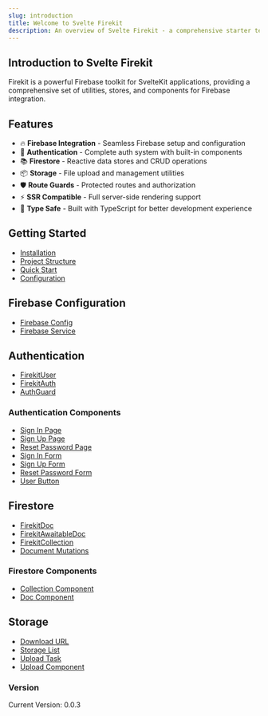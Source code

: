 ```yaml
---
slug: introduction
title: Welcome to Svelte Firekit
description: An overview of Svelte Firekit - a comprehensive starter template integrating SvelteKit and Firebase for building robust micro SaaS applications.
---
```


## Introduction to Svelte Firekit

Firekit is a powerful Firebase toolkit for SvelteKit applications, providing a comprehensive set of utilities, stores, and components for Firebase integration.

## Features

- 🔥 **Firebase Integration** - Seamless Firebase setup and configuration
- 🔐 **Authentication** - Complete auth system with built-in components
- 📚 **Firestore** - Reactive data stores and CRUD operations
- 📦 **Storage** - File upload and management utilities
- 🛡️ **Route Guards** - Protected routes and authorization
- ⚡ **SSR Compatible** - Full server-side rendering support
- 🎯 **Type Safe** - Built with TypeScript for better development experience

## Getting Started
- [Installation](/docs/installation)
- [Project Structure](/docs/project-structure)
- [Quick Start](/docs/quick-start)
- [Configuration](/docs/configuration)

## Firebase Configuration
- [Firebase Config](/docs/firebase/config)
- [Firebase Service](/docs/firebase/service)

## Authentication
- [FirekitUser](/docs/auth/firekit-user)
- [FirekitAuth](/docs/auth/firekit-auth)
- [AuthGuard](/docs/auth/auth-guard)

### Authentication Components
- [Sign In Page](/docs/auth/sign-in-page)
- [Sign Up Page](/docs/auth/sign-up-page)
- [Reset Password Page](/docs/auth/reset-password-page)
- [Sign In Form](/docs/auth/sign-in-form)
- [Sign Up Form](/docs/auth/sign-up-form)
- [Reset Password Form](/docs/auth/reset-password-form)
- [User Button](/docs/auth/user-button)

## Firestore
- [FirekitDoc](/docs/firestore/firekit-doc)
- [FirekitAwaitableDoc](/docs/firestore/awaitable-doc)
- [FirekitCollection](/docs/firestore/firekit-collection)
- [Document Mutations](/docs/firestore/document-mutations)

### Firestore Components
- [Collection Component](/docs/firestore/collection-component)
- [Doc Component](/docs/firestore/doc-component)

## Storage
- [Download URL](/docs/storage/download-url)
- [Storage List](/docs/storage/storage-list)
- [Upload Task](/docs/storage/upload-task)
- [Upload Component](/docs/storage/upload-component)



### Version
Current Version: 0.0.3